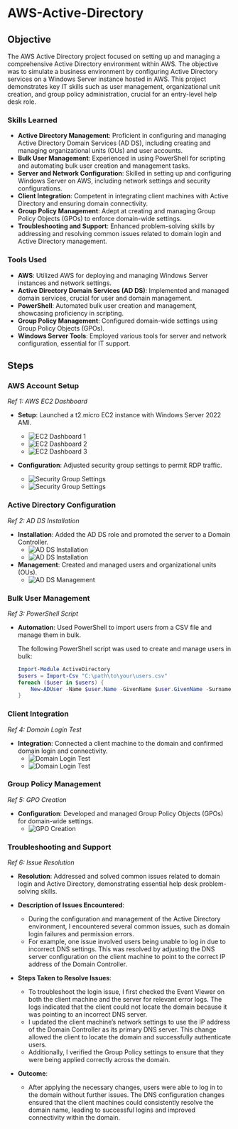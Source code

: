 # AWS-Active-Directory

## Objective
The AWS Active Directory project focused on setting up and managing a comprehensive Active Directory environment within AWS. The objective was to simulate a business environment by configuring Active Directory services on a Windows Server instance hosted in AWS. This project demonstrates key IT skills such as user management, organizational unit creation, and group policy administration, crucial for an entry-level help desk role.

### Skills Learned
- **Active Directory Management**: Proficient in configuring and managing Active Directory Domain Services (AD DS), including creating and managing organizational units (OUs) and user accounts.
- **Bulk User Management**: Experienced in using PowerShell for scripting and automating bulk user creation and management tasks.
- **Server and Network Configuration**: Skilled in setting up and configuring Windows Server on AWS, including network settings and security configurations.
- **Client Integration**: Competent in integrating client machines with Active Directory and ensuring domain connectivity.
- **Group Policy Management**: Adept at creating and managing Group Policy Objects (GPOs) to enforce domain-wide settings.
- **Troubleshooting and Support**: Enhanced problem-solving skills by addressing and resolving common issues related to domain login and Active Directory management.

### Tools Used
- **AWS**: Utilized AWS for deploying and managing Windows Server instances and network settings.
- **Active Directory Domain Services (AD DS)**: Implemented and managed domain services, crucial for user and domain management.
- **PowerShell**: Automated bulk user creation and management, showcasing proficiency in scripting.
- **Group Policy Management**: Configured domain-wide settings using Group Policy Objects (GPOs).
- **Windows Server Tools**: Employed various tools for server and network configuration, essential for IT support.

## Steps
### AWS Account Setup
*Ref 1: AWS EC2 Dashboard*

- **Setup**: Launched a t2.micro EC2 instance with Windows Server 2022 AMI.
  
  - ![EC2 Dashboard 1](https://i.imgur.com/xf8A6qM.png)
  - ![EC2 Dashboard 2](https://i.imgur.com/8uQHfis.png)
  - ![EC2 Dashboard 3](https://i.imgur.com/2WdlqmK.png)
    
- **Configuration**: Adjusted security group settings to permit RDP traffic.
  - ![Security Group Settings](https://i.imgur.com/9m9DywS.png)
  - ![Security Group Settings](https://i.imgur.com/bXxEgqM.png)

### Active Directory Configuration
*Ref 2: AD DS Installation*

- **Installation**: Added the AD DS role and promoted the server to a Domain Controller.
  - ![AD DS Installation](https://i.imgur.com/qc9pHUz.png)
  - ![AD DS Installation](https://i.imgur.com/81OC7qo.png)
- **Management**: Created and managed users and organizational units (OUs).
  - ![AD DS Management](https://i.imgur.com/eiXTI3m.png)

### Bulk User Management
*Ref 3: PowerShell Script*

- **Automation**: Used PowerShell to import users from a CSV file and manage them in bulk.

   The following PowerShell script was used to create and manage users in bulk:

   ```powershell
   Import-Module ActiveDirectory
   $users = Import-Csv "C:\path\to\your\users.csv"
   foreach ($user in $users) {
       New-ADUser -Name $user.Name -GivenName $user.GivenName -Surname $user.Surname -SamAccountName $user.Username -UserPrincipalName "$($user.Username)@yourdomain.local" -Path "OU=Users,DC=yourdomain,DC=local" -AccountPassword (ConvertTo-SecureString $user.Password -AsPlainText -Force) -PasswordNeverExpires $true -PassThru
   }


### Client Integration
*Ref 4: Domain Login Test*

- **Integration**: Connected a client machine to the domain and confirmed domain login and connectivity.
  - ![Domain Login Test](https://i.imgur.com/PYzltYQ.png)
  - ![Domain Login Test](https://i.imgur.com/Yswttr0.png)

### Group Policy Management
*Ref 5: GPO Creation*

- **Configuration**: Developed and managed Group Policy Objects (GPOs) for domain-wide settings.
  - ![GPO Creation](https://i.imgur.com/vDWaQuR.png)

### Troubleshooting and Support
*Ref 6: Issue Resolution*

- **Resolution**: Addressed and solved common issues related to domain login and Active Directory, demonstrating essential help desk problem-solving skills.

- **Description of Issues Encountered**:
  - During the configuration and management of the Active Directory environment, I encountered several common issues, such as domain login failures and permission errors.
  - For example, one issue involved users being unable to log in due to incorrect DNS settings. This was resolved by adjusting the DNS server configuration on the client machine to point to the correct IP address of the Domain Controller.

- **Steps Taken to Resolve Issues**:
  - To troubleshoot the login issue, I first checked the Event Viewer on both the client machine and the server for relevant error logs. The logs indicated that the client could not locate the domain because it was pointing to an incorrect DNS server.
  - I updated the client machine’s network settings to use the IP address of the Domain Controller as its primary DNS server. This change allowed the client to locate the domain and successfully authenticate users.
  - Additionally, I verified the Group Policy settings to ensure that they were being applied correctly across the domain.

- **Outcome**:
  - After applying the necessary changes, users were able to log in to the domain without further issues. The DNS configuration changes ensured that the client machines could consistently resolve the domain name, leading to successful logins and improved connectivity within the domain.
